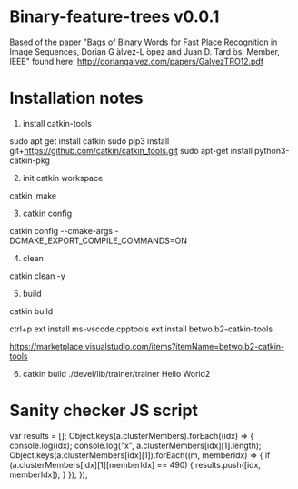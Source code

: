 # Binary-feature-trees v0.0.1

Based of the paper "Bags of Binary Words for Fast Place Recognition in
Image Sequences, Dorian G ́alvez-L  ́opez and Juan D. Tard  ́os, Member, IEEE" found here:
http://doriangalvez.com/papers/GalvezTRO12.pdf

# Installation notes

1. install catkin-tools

sudo apt get install catkin
sudo pip3 install git+https://github.com/catkin/catkin_tools.git
sudo apt-get install python3-catkin-pkg

2. init catkin workspace

catkin_make


3. catkin config

catkin config --cmake-args -DCMAKE_EXPORT_COMPILE_COMMANDS=ON

4. clean

catkin clean -y

5. build

catkin build

ctrl+p
ext install ms-vscode.cpptools
ext install betwo.b2-catkin-tools


https://marketplace.visualstudio.com/items?itemName=betwo.b2-catkin-tools


6. catkin build
./devel/lib/trainer/trainer 
Hello World2


# Sanity checker JS script

var results = [];
Object.keys(a.clusterMembers).forEach((idx) => {
console.log(idx);
console.log("x", a.clusterMembers[idx][1].length);
    Object.keys(a.clusterMembers[idx][1]).forEach((m, memberIdx) => {
    	if (a.clusterMembers[idx][1][memberIdx] == 490) {
    		results.push([idx, memberIdx]);
    	}
    });
});